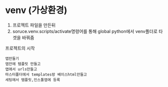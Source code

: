 # venv (가상환경)

1. 프로젝트 파일을 만든뒤
2. soruce.venv.scripts/activate명령어를 통해 global python에서 venv폴더로 타겟을 바꿔줌


프로젝트의 시작
```
앱만들기 
앱안에 템플릿 만들고
앱애서 urls만들고
마스터폴더에서 templates랑 베이스html만들고
세팅에서 템플릿,인스톨앱에 등록
```